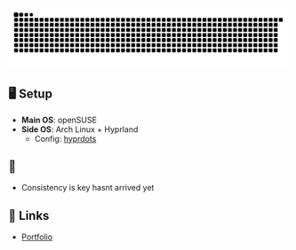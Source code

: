 

[![Snake animation](https://raw.githubusercontent.com/ardszsantos/ardszsantos/output/snake.svg)](https://github.com/ardszsantos/ardszsantos)

## 🖥️ **Setup**
- **Main OS**: openSUSE
- **Side OS**: Arch Linux + Hyprland
  - Config: [hyprdots](https://github.com/prasanthrangan/hyprdots)

## 🌱 
- Consistency is key
  hasnt arrived yet

## 🔗 **Links**
- [Portfolio](https://portifolio-senai.vercel.app/)

